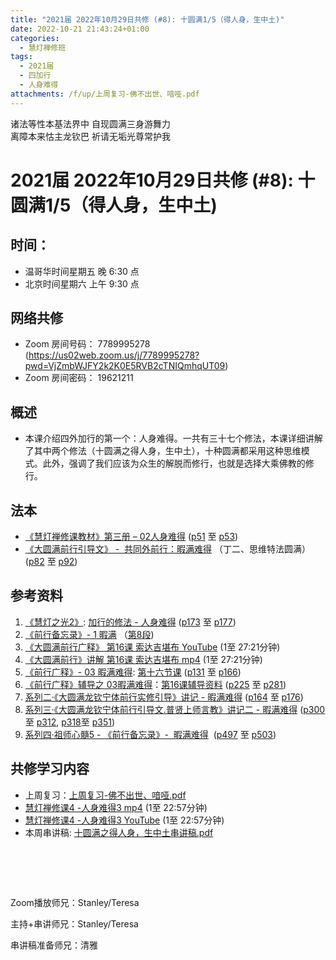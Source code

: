 ```yaml
---
title: "2021届 2022年10月29日共修 (#8): 十圆满1/5（得人身，生中土)"
date: 2022-10-21 21:43:24+01:00
categories:
  - 慧灯禅修班
tags:
  - 2021届
  - 四加行
  - 人身难得
attachments: /f/up/上周复习-佛不出世、喑哑.pdf
---
```

<!--StartFragment-->

诸法等性本基法界中 自现圆满三身游舞力\
离障本来怙主龙钦巴 祈请无垢光尊常护我

# 2021届 2022年10月29日共修 (#8): 十圆满1/5（得人身，生中土)

<!--EndFragment-->

## 时间：

* 温哥华时间星期五 晚 6:30 点
* 北京时间星期六 上午 9:30 点

## 网络共修

* Zoom 房间号码： 7789995278 (<https://us02web.zoom.us/j/7789995278?pwd=VjZmbWJFY2k2K0E5RVB2cTNIQmhqUT09>)
* Zoom 房间密码： 19621211

## 概述

* 本课介绍四外加行的第一个：人身难得。一共有三十七个修法，本课详细讲解了其中两个修法（十圆满之得人身，生中土），十种圆满都采用这种思维模式。此外，强调了我们应该为众生的解脱而修行，也就是选择大乘佛教的修行。

## 法本

* [《](https://huidengchanxiu.net/refs/qxgs/qxgs-03xm)[慧灯禅修课教材](https://huidengchanxiu.net/books/b3/3-02)[》](https://huidengchanxiu.net/books/dymqx/#%E4%B8%80%E6%9A%87%E6%BB%A1%E9%9A%BE%E5%BE%97)[第三册 – 02人身难得](https://huidengchanxiu.net/books/b3/3-02) ([p51](https://huidengchanxiu.net/books/b3/3-02#p51) 至 [p53](https://huidengchanxiu.net/books/b3/3-02#p53))[](https://huidengchanxiu.net/refs/qxgs/qxgs-03xm)
* [《](https://huidengchanxiu.net/refs/qxgs/qxgs-03xm)[大圆满前行引导文》 -  共同外前行：暇满难得](https://huidengchanxiu.net/books/dymqx/#%E4%B8%80%E6%9A%87%E6%BB%A1%E9%9A%BE%E5%BE%97)  （丁二、思维特法圆满）([p82](https://huidengchanxiu.net/books/dymqx/#p82) 至 [p92](https://huidengchanxiu.net/books/dymqx/#p92))

## 参考资料

1. [《慧灯之光2》](https://huidengchanxiu.net/refs/hdzg/02): [加行的修法 - 人身难得](https://huidengchanxiu.net/refs/hdzg/02#%E5%8A%A0%E8%A1%8C%E7%9A%84%E4%BF%AE%E6%B3%95------%E4%BA%BA%E8%BA%AB%E9%9A%BE%E5%BE%97) ([p173](https://huidengchanxiu.net/refs/hdzg/02/#p173) 至 [p177](https://huidengchanxiu.net/refs/hdzg/02/#p177))
2. [《前行备忘录》- 1 暇满](https://huidengchanxiu.net/refs/qxbwl/qxxl4-01xm) （[第8段](https://huidengchanxiu.net/refs/qxbwl/qxxl4-01xm/#8))
3. [《大圆满前行广释》 第16课 索达吉堪布 YouTube](https://www.youtube.com/watch?v=0N-I_RyXhBo&t=89s) (1至 27:21分钟)
4. [《大圆满前行》讲解 第16课 索达吉堪布 mp4](https://s3.ap-northeast-1.wasabisys.com/hdcx/jmy/007-%e5%a4%a7%e5%9c%86%e6%bb%a1%e5%89%8d%e8%a1%8c%e5%b9%bf%e9%87%8a/007-%e5%89%8d%e8%a1%8c%e5%b9%bf%e9%87%8a%e8%a7%86%e9%a2%91/%e3%80%8a%e5%a4%a7%e5%9c%86%e6%bb%a1%e5%89%8d%e8%a1%8c%e3%80%8b%e8%ae%b2%e8%a7%a3%e7%ac%ac16%e8%af%be.mp4) (1至 27:21分钟)
5. [《前行广释》- 03 暇满难得](https://huidengchanxiu.net/refs/qxgs/qxgs-03xm): [第十六节课](https://huidengchanxiu.net/refs/qxgs/qxgs-03xm/#%E7%AC%AC%E5%8D%81%E5%85%AD%E8%8A%82%E8%AF%BE) ([p131](https://huidengchanxiu.net/refs/qxgs/qxgs-03xm/#p131) 至 [p166](https://huidengchanxiu.net/refs/qxgs/qxgs-03xm/#p166))
6. [《前行广释》辅导之 03暇满难得](https://huidengchanxiu.net/refs/qxgs/fudao/qxgsfd-03xm)：[第16课辅导资料](https://huidengchanxiu.net/refs/qxgs/fudao/qxgsfd-03xm/#p224) ([p225](https://huidengchanxiu.net/refs/qxgs/fudao/qxgsfd-03xm/#p225) 至 [p281](https://huidengchanxiu.net/refs/qxgs/fudao/qxgsfd-03xm/#p281))
7. [系列二·《大圆满龙钦宁体前行实修引导》讲记 - 暇满难得](https://huidengchanxiu.net/refs/xmfw/s2-sxyd1-xmnd) ([p164](https://huidengchanxiu.net/refs/xmfw/s2-sxyd1-xmnd/#p164) 至 [p176](https://huidengchanxiu.net/refs/xmfw/s2-sxyd1-xmnd/#p176))
8. [系列三·《大圆满龙钦宁体前行引导文.普贤上师言教》讲记二 - 暇满难得](https://huidengchanxiu.net/refs/xmfw/s3-ydw2-xmnd) ([p300](https://huidengchanxiu.net/refs/xmfw/s3-ydw2-xmnd/#p300) 至 [p312](https://huidengchanxiu.net/refs/xmfw/s3-ydw2-xmnd/#p312), [p318](https://huidengchanxiu.net/refs/xmfw/s3-ydw2-xmnd/#p318)至 [p351](https://huidengchanxiu.net/refs/xmfw/s3-ydw2-xmnd/#p351))
9. [系列四·祖师心髓5 - 《前行备忘录》-  暇满难得](https://huidengchanxiu.net/refs/xmfw/s4-zsxs5-qxbwl-xmnd)  ([p497](https://huidengchanxiu.net/refs/xmfw/s4-zsxs5-qxbwl-xmnd/#p497) 至 [p503](https://huidengchanxiu.net/refs/xmfw/s4-zsxs5-qxbwl-xmnd/#p503))

## **共修学习内容**

* 上周复习：[上周复习-佛不出世、喑哑.pdf](/f/up/上周复习-佛不出世、喑哑.pdf)
* [慧灯禅修课4 -人身难得3 mp4](https://s3.ap-northeast-1.wasabisys.com/hdcx/jmy/%E6%85%A7%E7%81%AF%E7%A6%85%E4%BF%AE%E8%AF%BE/%E6%85%A7%E7%81%AF%E7%A6%85%E4%BF%AE%E8%AF%BE%E7%AC%AC%E4%B8%89%E5%86%8C/02-3%20%e6%85%a7%e7%81%af%e7%a6%85%e4%bf%ae%e8%af%be4%20%e4%ba%ba%e8%ba%ab%e9%9a%be%e5%be%973.mp4) (1至 22:57分钟)
* [慧灯禅修课4 -人身难得3 YouTube](https://www.youtube.com/watch?v=-7JA6qfmkDE&list=PLQU9iXcMduTfoo8rKZhj69k-OOas8C1Of&index=4) (1至 22:57分钟)
* 本周串讲稿: [十圆满之得人身，生中土串讲稿.pdf](/f/up/十圆满之得人身与生中土串讲稿.pdf)

#   

Zoom播放师兄：Stanley/Teresa

主持+串讲师兄：Stanley/Teresa

串讲稿准备师兄：清雅